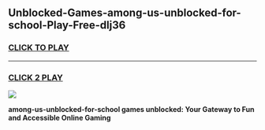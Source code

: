 
## Unblocked-Games-among-us-unblocked-for-school-Play-Free-dlj36
<h3>
<a href="https://premium76.site?title=among-us-unblocked-for-school&ref=23A">CLICK TO PLAY</a></h3>
<hr>

<h3>
<a href="https://premium76.site?title=among-us-unblocked-for-school&ref=23A">CLICK 2 PLAY</a>
  
</h3>

<a href="https://premium76.site?title=among-us-unblocked-for-school&ref=23A"><img src="https://clearcache.store/games.png"></a>


**among-us-unblocked-for-school games unblocked: Your Gateway to Fun and Accessible Online Gaming**
